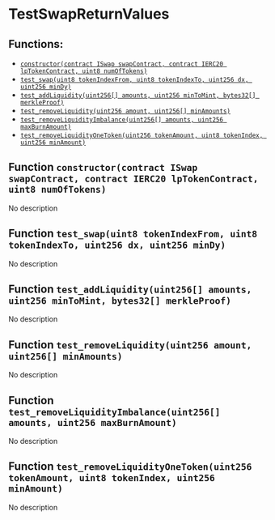 # TestSwapReturnValues

## Functions:

- [`constructor(contract ISwap swapContract, contract IERC20 lpTokenContract, uint8 numOfTokens)`](testswapreturnvalues.md#TestSwapReturnValues-constructor-contract-ISwap-contract-IERC20-uint8-)
- [`test_swap(uint8 tokenIndexFrom, uint8 tokenIndexTo, uint256 dx, uint256 minDy)`](testswapreturnvalues.md#TestSwapReturnValues-test_swap-uint8-uint8-uint256-uint256-)
- [`test_addLiquidity(uint256[] amounts, uint256 minToMint, bytes32[] merkleProof)`](testswapreturnvalues.md#TestSwapReturnValues-test_addLiquidity-uint256---uint256-bytes32---)
- [`test_removeLiquidity(uint256 amount, uint256[] minAmounts)`](testswapreturnvalues.md#TestSwapReturnValues-test_removeLiquidity-uint256-uint256---)
- [`test_removeLiquidityImbalance(uint256[] amounts, uint256 maxBurnAmount)`](testswapreturnvalues.md#TestSwapReturnValues-test_removeLiquidityImbalance-uint256---uint256-)
- [`test_removeLiquidityOneToken(uint256 tokenAmount, uint8 tokenIndex, uint256 minAmount)`](testswapreturnvalues.md#TestSwapReturnValues-test_removeLiquidityOneToken-uint256-uint8-uint256-)

## Function `constructor(contract ISwap swapContract, contract IERC20 lpTokenContract, uint8 numOfTokens)` <a id="TestSwapReturnValues-constructor-contract-ISwap-contract-IERC20-uint8-"></a>

No description

## Function `test_swap(uint8 tokenIndexFrom, uint8 tokenIndexTo, uint256 dx, uint256 minDy)` <a id="TestSwapReturnValues-test_swap-uint8-uint8-uint256-uint256-"></a>

No description

## Function `test_addLiquidity(uint256[] amounts, uint256 minToMint, bytes32[] merkleProof)` <a id="TestSwapReturnValues-test_addLiquidity-uint256---uint256-bytes32---"></a>

No description

## Function `test_removeLiquidity(uint256 amount, uint256[] minAmounts)` <a id="TestSwapReturnValues-test_removeLiquidity-uint256-uint256---"></a>

No description

## Function `test_removeLiquidityImbalance(uint256[] amounts, uint256 maxBurnAmount)` <a id="TestSwapReturnValues-test_removeLiquidityImbalance-uint256---uint256-"></a>

No description

## Function `test_removeLiquidityOneToken(uint256 tokenAmount, uint8 tokenIndex, uint256 minAmount)` <a id="TestSwapReturnValues-test_removeLiquidityOneToken-uint256-uint8-uint256-"></a>

No description
